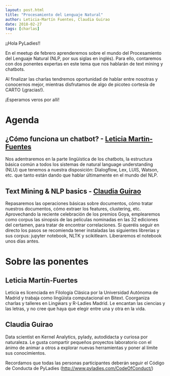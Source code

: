 ```yaml
---
layout: post.html
title: "Procesamiento del Lenguaje Natural"
author: Leticia-Martín Fuentes, Claudia Guirao
date: 2018-02-27
tags: [charlas]
---
```


¡¡Hola PyLadies!!

En el meetup de febrero aprenderemos sobre el mundo del Procesamiento del Lenguaje Natural (NLP, por sus siglas en inglés). Para ello, contaremos con dos ponentes expertas en este tema que nos hablarán de text mining y chatbots.

Al finalizar las charlas tendremos oportunidad de hablar entre nosotras y conocernos mejor, mientras disfrutamos de algo de picoteo cortesía de CARTO (¡gracias!).

¡Esperamos veros por allí!

# Agenda

## **¿Cómo funciona un chatbot? - [Leticia Martin-Fuentes](https://twitter.com/nimbusaeta)**
Nos adentraremos en la parte lingüística de los chatbots, la estructura básica común a todos los sistemas de natural language understanding (NLU) que tenemos a nuestra disposición: Dialogflow, Lex, LUIS, Watson, etc. que tanto están dando que hablar últimamente en el mundo del NLP.

## **Text Mining & NLP basics - [Claudia Guirao](https://twitter.com/claudiaguirao)**
Repasaremos las operaciones básicas sobre documentos, cómo tratar nuestros documentos, cómo extraer los features, clustering, etc. Aprovechando la reciente celebración de los premios Goya, emplearemos como corpus las sinopsis de las películas nominadas en las 32 ediciones del certamen, para tratar de encontrar correlaciones.
Si queréis seguir en directo los pasos se recomienda tener instaladas las siguientes librerías y sus corpus: jupyter notebook, NLTK y scikitlearn. Liberaremos el notebook unos días antes.

# Sobre las ponentes

## **Leticia Martín-Fuertes**
Leticia es licenciada en Filología Clásica por la Universidad Autónoma de Madrid y trabaja como lingüista computacional en Bitext. Coorganiza charlas y talleres en Lingẅars y R-Ladies Madrid. Le encantan las ciencias y las letras, y no cree que haya que elegir entre una y otra en la vida.

## **Claudia Guirao**
Data scientist en Kernel Analytics, pylady, autodidacta y curiosa por naturaleza. Le gusta compartir pequeños proyectos laboratorio con el ánimo de animar a otros a explorar nuevas herramientas y poner al límite sus conocimientos.

Recordamos que todas las personas participantes deberán seguir el Código de Conducta de PyLadies (http://www.pyladies.com/CodeOfConduct/)


